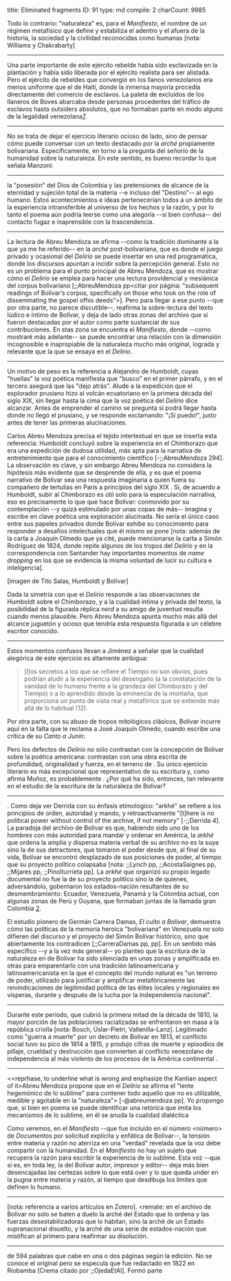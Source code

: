 title:          Eliminated fragments
ID:             91
type:           md
compile:        2
charCount:      9985


 Todo lo contrario: "naturaleza" es, para el _Manifiesto_, el nombre de un régimen metafísico que define y estabiliza el adentro y el afuera de la historia, la sociedad y la civilidad reconocidas como humanas [nota: Williams y Chakrabarty]

***

Una parte importante de este ejército rebelde había sido esclavizada en la plantación y había sido liberada por el ejército realista para ser alistada. Pero el ejército de rebeldes que convergió en los llanos venezolanos era menos uniforme que el de Haití, donde la inmensa mayoría procedía directamente del comercio de esclavos. La paleta de excluidos de los llaneros de Boves abarcaba desde personas procedentes del tráfico de esclavos hasta outsiders absolutos, que no formaban parte en modo alguno de la legalidad venezolana[7](#ftn13). 

***

No se trata de dejar el ejercicio literario ocioso de lado, sino de pensar cómo puede conversar con un texto destacado por la *arché* propiamente bolivariana. Específicamente, en torno a la pregunta del señorío de la humanidad sobre la naturaleza. En este sentido, es bueno recordar lo que señala Manzoni: 

***

la "posesión" del Dios de Colombia y las pretensiones de alcance de la eternidad y sujeción total de la materia --e incluso del "Destino"-- al ego humano. Estos acontecimientos e ideas pertenecerían todos a un ámbito de la experiencia intransferible al universo de los hechos y la razón, y por lo tanto el poema aún podría leerse como una alegoría --si bien confusa-- del contacto fugaz e inaprensible con la trascendencia. 

***

La lectura de Abreu Mendoza se afirma --como la tradición dominante a la que ya me he referido-- en la *arché* post-bolivariana, que es donde el juego privado y ocasional del *Delirio* se puede insertar en una red programática, donde los discursos apuntan a incidir sobre la percepción general. Esto no es un problema para el punto principal de Abreu Mendoza, que es mostrar cómo el *Delirio* se emplea para hacer una lectura providencial y mesiánica del corpus bolivariano [;;AbreuMendoza pp<citar por página:  "subsequent readings of Bolivar’s corpus, specifically on those who took on the role of disseminating the gospel ofhis deeds">]. Pero para llegar a ese punto --que por otra parte, no parece discutible--, reafirma la sobre-lectura del texto lúdico e íntimo de Bolívar, y deja de lado otras zonas del archivo que sí fueron destacadas por el autor como parte sustancial de sus contribuciones. En stas zona se encuentra el *Manifiesto*, donde --como mostraré más adelante-- se puede encontrar una relación con la dimensión incognosible e inapropiable de la naturaleza mucho más original, lograda y relevante que la que se ensaya en el *Delirio*. 

***

Un motivo de peso es la referencia a Alejandro de Humboldt, cuyas "huellas" la voz poética manifiesta que "busco" en el primer párrafo, y en el tercero asegurá que las "dejo atrás". Alude a la expedición que el explorador prusiano hizo al volcán ecuatoriano en la primera década del siglo XIX, sin llegar hasta la cima que la voz poética del *Delirio* dice alcanzar. Antes de emprender el camino se pregunta si podrá llegar hasta donde no llegó el prusiano, y se responde exclamando: "¡Sí puedo!", justo antes de tener las primeras alucinaciones. 

Carlos Abreu Mendoza precisa el tejido intertextual en que se inserta esta referencia: Humboldt concluyó sobre la experiencia en el Chimborazo que era una expedición de dudosa utilidad, más apta para la narrativa de entretenimiento que para el conocimiento científico [-;;AbreuMendoza 294]. La observación es clave, y sin embargo Abreu Mendoza no considera la hipótesis más evidente que se desprende de ella, y es que el poema narrativo de Bolívar sea una respuesta imaginaria a quien fuera su compañero de tertulias en París a principios del siglo XIX <!--referencias-->. Si, de acuerdo a Humboldt, subir al Chimborazo es útil solo para la especulación narrativa, eso es precisamente lo que que hace Bolívar: conmovido por su contemplación --y quizá estimulado por unas copas de más-- imagina y escribe en clave poética una exploración alucinada. No sería el único caso entre sus papeles privados donde Bolívar exhibe su conocimiento para responder a desafíos intelectuales que él mismo se pone [nota: además de la carta a Joaquín Olmedo que ya cité, puede mencionarse la carta a Simón Rodríguez de 1824, donde repite algunos de los tropos del *Delirio* y en la correspondencia con Santander hay importantes momentos de *name dropping* en los que se evidencia la misma voluntad de lucir su cultura e inteligencia].

[imagen de Tito Salas, Humboldt y Bolívar]

Dada la simetría con que el *Delirio* responde a las observaciones de Humboldt sobre el Chimborazo, y a la cualidad íntima y privada del texto, la posibilidad de la figurada réplica *nerd* a su amigo de juventud resulta cuando menos plausible. 
Pero Abreu Mendoza apunta mucho más allá del alcance juguetón y ocioso que tendría esta respuesta figurada a un célebre escritor conocido. 


***
Estos momentos confusos llevan a Jiménez a señalar que la cualidad alegórica de este ejercicio es altamente ambigua: 
>[l]os secretos a los que se refiere el Tiempo no son obvios, pues podrían aludir a la experiencia del desengaño (a la constatación de la vanidad de lo humano frente a la grandeza del Chimborazo y del Tiempo) o a lo aprendido desde la eminencia de la montaña, que proporciona un punto de vista real y metafórico que se extiende más allá de lo habitual (12). 

Por otra parte, con su abuso de tropos mitológicos clásicos, Bolívar incurre aquí en la falta que le reclama a José Joaquín Olmedo, cuando escribe una crítica de su _Canto a Junín_: 

Pero los defectos de _Delirio_ no sólo contrastan con la concepción de Bolívar sobre la poética americana: contrastan con una obra escrita de profundidad, originalidad y fuerza, en el terreno de 
. Su único ejercicio literario es más excepcional que representativo de su escritura y, como afirma Muñoz, es probablemente . ¿Por qué ha sido, entonces, tan relevante en el estudio de la escritura de la naturaleza de Bolívar?

***

. Como deja ver Derrida con su énfasis etimológico: "arkhé" se refiere a los principios de orden, autoridad y mando, y retroactivamente "[t]here is no political power without control of the archive, if not memory" [-;;Derrida 4]. La paradoja del archivo de Bolívar es que, habiendo sido uno de los hombres con más autoridad para mandar y ordenar en América, la _arkhé_ que ordena la amplia y dispersa materia verbal de su archivo no es la suya sino la de sus detractores, que tomaron el poder desde que, al final de su vida, Bolívar se encontró desplazado de sus posiciones de poder, al tiempo que su proyecto político colapsaba [nota: ;;Lynch pp, ;;AcostaSaignes pp, ;;Mijares pp, ;;PinoIturrieta pp]. La _arkhé_ que organizó su propio legado documental no fue la de su proyecto político sino la de quienes, adversándolo, gobernaron los estados-nación resultantes de su desmembramiento: Ecuador, Venezuela, Panamá y la Colombia actual, con algunas zonas de Perú y Guyana, que formaban juntas de la llamada gran Colombia 
[2](#ftn8).


El estudio pionero de Germán Carrera Damas, _El culto a Bolívar_, demuestra cómo las políticas de la memoria heroica "bolivariana" en Venezuela no solo difieren del discurso y el proyecto del Simón Bolívar histórico, sino que abiertamente los contradicen [;;CarreraDamas pp, pp]. En un sentido más específico --y a la vez más general-- yo planteo que la escritura de la naturaleza en de Bolívar ha sido silenciada en unas zonas y amplificada en otras para emparentarlo con una tradición latinoamericana y latinoamericanista en la que el concepto del mundo natural es "un terreno de poder, utilizado para justificar y amplificar metafóricamente las reivindicaciones de legitimidad política de las élites locales y regionales en vísperas, durante y después de la lucha por la independencia nacional". 

***

Durante este período, que cubrió la primera mitad de la década de 1810, la mayor porción de las poblaciones racializadas se enfrentaron en masa a la república criolla [nota: Bosch, Úslar-Pietri, Vallenilla-Lanz]. Legitimado como "guerra a muerte" por un decreto de Bolívar en 1813, el conflicto social tuvo su pico de 1814 a 1815, y produjo cifras de muerte y episodios de pillaje, crueldad y destrucción que convierten al conflicto venezolano de independencia al más violento de los procesos de la América continental <referencia>. 


***

<<reprhase, to underline what is wrong and enphasize the Kantian aspect of it>Abreu Mendoza propone que en el *Delirio* se afirma el "lente hegemónico de lo sublime" para contener todo aquello que no es utilizable, medible y agotable en la "naturaleza"> [-@abreumendoza pp]. Yo propongo que, si bien en poema se puede identificar una retórica que imita los mecanismos de lo sublime, en él se anuda la cualidad dialéctica 

Como veremos, en el *Manifiesto* --que fue incluído en el número <número> de *Documentos* por solicitud explícita y enfática de Bolívar--, la tensión entre materia y razón no aterriza en una "verdad" revelada que la voz debe compartir con la humanidad. En el _Manifiesto_  no hay un sujeto que recupera la razón para escribir la experiencia de lo sublime. Esta voz --que sí es, en toda ley, la del Bolívar autor, impresor y editor-- deja más bien desencajadas las certezas sobre lo que está over y lo que queda under en la pugna entre materia y razón, al tiempo que desdibuja los límites que definen lo humano.

***
[nota: referencia a varios artículos en Zotero]. <remate: en el archivo de Bolívar no solo se baten a duelo la arché del Estado que lo ordena y las fuerzas desestabilizadoras que lo habitan, sino la arché de un Estado supranacional disuelto, y la arché de una serie de estados-nación que mistifican al primero para reafirmar su disolución. 

***
de 594 palabras que cabe en una o dos páginas según la edición. No se conoce el original pero se especula que fue redactado en 1822 en Riobamba [Crema citado por ;;OjedaEtAl]. Formó parte 